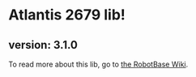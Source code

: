 # Atlantis 2679 lib!

## version: 3.1.0

To read more about this lib, go to [the RobotBase Wiki](https://github.com/Tiger-team-2679/RobotBase/wiki).
